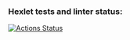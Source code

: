 ### Hexlet tests and linter status:
[![Actions Status](https://github.com/sayat-a/docker-project-74/actions/workflows/hexlet-check.yml/badge.svg)](https://github.com/sayat-a/docker-project-74/actions)